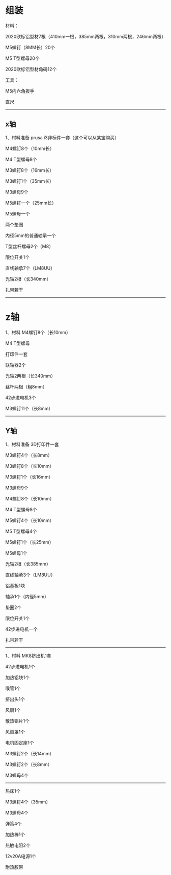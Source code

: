 # 组装

材料：

2020欧标铝型材7根（410mm一根，385mm两根，310mm两根，246mm两根）

M5螺钉（8MM长）20个

M5 T型螺母20个

2020欧标铝型材角码12个

工具：

M5内六角扳手

直尺

---
## x轴
1、材料准备
prusa i3非标件一套（这个可以从某宝购买）

M4螺钉8个（10mm长）

M4 T型螺母8个

M3螺钉8个（16mm长）

M3螺钉1个（35mm长）

M3螺母9个

M5螺钉一个（25mm长）

M5螺母一个

两个垫圈

内径5mm的普通轴承一个

T型丝杆螺母2个（M8）

限位开关1个

直线轴承7个（LM8UU）

光轴2根（长340mm）

扎带若干

---
# z轴
1、材料
M4螺钉8个（长10mm）

M4 T型螺母

打印件一套

联轴器2个

光轴2两根（长340mm）

丝杆两根（粗8mm）

42步进电机3个

M3螺钉11个（长8mm）

---
## Y轴
1、材料准备
3D打印件一套

M3螺钉4个（长8mm）

M3螺钉8个（长10mm）

M3螺钉1个（长16mm）

M3螺母9个

M4螺钉8个（长10mm）

M4 T型螺母8个

M5螺钉4个（长10mm）

M5 T型螺母4个

M5螺钉1个（长25mm）

M5螺母1个

光轴2根（长385mm）

直线轴承3个（LM8UU）

铝基板1块

轴承1个（内径5mm）

垫圈2个

限位开关1个

42步进电机一个

扎带若干

---

1、材料
MK8挤出机1套

42步进电机1个

加热铝块1个

喉管1个

挤出头1个

风扇1个

散热铝片1个

风扇罩1个

电机固定座1个

M3螺钉2个（长14mm）

M3螺钉2个（长8mm）

M3螺母4个

---

热床1个

M3螺钉4个（35mm）

M3螺母4个

弹簧4个

加热棒1个

热敏电阻2个

12v20A电源1个

耐热胶带